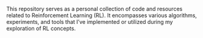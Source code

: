 This repository serves as a personal collection of code and resources related to Reinforcement Learning (RL). It encompasses various algorithms, experiments, and tools that I’ve implemented or utilized during my exploration of RL concepts.
